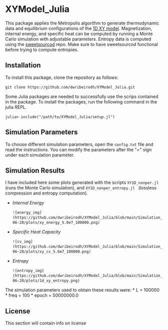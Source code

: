 # XYModel_Julia
This package applies the Metropolis algorithm to generate thermodynamic data and equilibrium configurations of the [1D XY model](https://en.wikipedia.org/wiki/Classical_XY_model). Magnetization, internal energy, and specific heat can be computed by running a Monte Carlo simulation with adjustable parameters. Entropy data is computed using the [sweetsourcod](https://github.com/martiniani-lab/sweetsourcod) repo. Make sure to have sweetsourcod functional before trying to compute entropies.

## Installation

To install this package, clone the repository as follows:

```
git clone https://github.com/dwribeirodh/XYModel_Julia.git
```

Some Julia packages are needed to successfully use the scrips contained in the package. To install the packages, run the following command in the julia REPL.

```
julia> include("/path/to/XYModel_Julia/setup.jl")
```

## Simulation Parameters

To choose different simulation parameters, open the ```config.txt``` file and read the instructions. You can modify the parameters after the "=" sign under each simulation parameter.

## Simulation Results
I have included here some plots generated with the scripts ```XY1D_nonper.jl ``` (runs the Monte Carlo simulation),
and ```XY1D_nonper_entropy.jl ``` (lossless compression and entropy computation).

- *Internal Energy*

      ![energy_img](https://github.com/dwribeirodh/XYModel_Julia/blob/main/Simulation_Results/2021-06-28/plots/xy_energy_5.0e7_100000.png)

- *Specific Heat Capacity*

      ![cv_img](https://github.com/dwribeirodh/XYModel_Julia/blob/main/Simulation_Results/2021-06-28/plots/xy_cv_5.0e7_100000.png)

- *Entropy*

      ![entropy_img](https://github.com/dwribeirodh/XYModel_Julia/blob/main/Simulation_Results/2021-06-28/plots/1d_xy_entropy.png)

The simulation parameters used to obtain these results were:
      * L = 100000
      * freq = 100
      * epoch = 50000000.0

## License

This section will contain info on license
